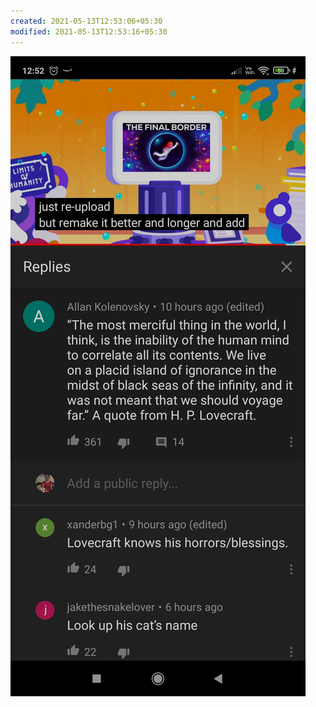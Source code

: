 ```yaml
---
created: 2021-05-13T12:53:06+05:30
modified: 2021-05-13T12:53:16+05:30
---
```


![Image](./image_picker6413740122595655437.jpg)

